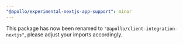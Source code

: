 ```yaml
---
"@apollo/experimental-nextjs-app-support": minor
---
```


This package has now been renamed to `"@apollo/client-integration-nextjs"`, please adjust your imports accordingly.
